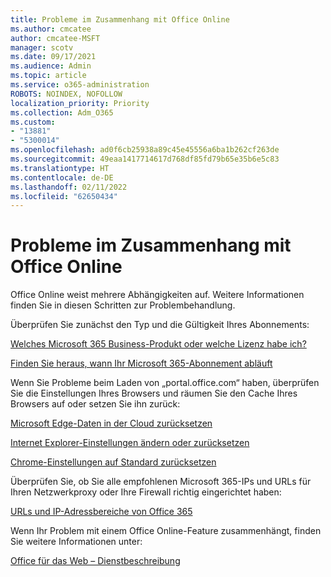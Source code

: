 ```yaml
---
title: Probleme im Zusammenhang mit Office Online
ms.author: cmcatee
author: cmcatee-MSFT
manager: scotv
ms.date: 09/17/2021
ms.audience: Admin
ms.topic: article
ms.service: o365-administration
ROBOTS: NOINDEX, NOFOLLOW
localization_priority: Priority
ms.collection: Adm_O365
ms.custom:
- "13881"
- "5300014"
ms.openlocfilehash: ad0f6cb25938a89c45e45556a6ba1b262cf263de
ms.sourcegitcommit: 49eaa1417714617d768df85fd79b65e35b6e5c83
ms.translationtype: HT
ms.contentlocale: de-DE
ms.lasthandoff: 02/11/2022
ms.locfileid: "62650434"
---
```

# <a name="issues-related-to-office-online"></a>Probleme im Zusammenhang mit Office Online

Office Online weist mehrere Abhängigkeiten auf. Weitere Informationen finden Sie in diesen Schritten zur Problembehandlung.

Überprüfen Sie zunächst den Typ und die Gültigkeit Ihres Abonnements:

[Welches Microsoft 365 Business-Produkt oder welche Lizenz habe ich?](https://support.microsoft.com/office/what-microsoft-365-business-product-or-license-do-i-have-f8ab5e25-bf3f-4a47-b264-174b1ee925fd)  

[Finden Sie heraus, wann Ihr Microsoft 365-Abonnement abläuft](https://support.microsoft.com/office/find-out-when-your-microsoft-365-subscription-expires-2eb89f06-bd1c-4f57-9269-f1cbab894341)  

Wenn Sie Probleme beim Laden von „portal.office.com“ haben, überprüfen Sie die Einstellungen Ihres Browsers und räumen Sie den Cache Ihres Browsers auf oder setzen Sie ihn zurück:

[Microsoft Edge-Daten in der Cloud zurücksetzen](https://docs.microsoft.com/deployedge/edge-learnmore-reset-data-in-cloud)  

[Internet Explorer-Einstellungen ändern oder zurücksetzen](https://support.microsoft.com/windows/change-or-reset-internet-explorer-settings-2d4bac50-5762-91c5-a057-a922533f77d5) 

[Chrome-Einstellungen auf Standard zurücksetzen](https://support.google.com/chrome/answer/3296214?hl=en)  

Überprüfen Sie, ob Sie alle empfohlenen Microsoft 365-IPs und URLs für Ihren Netzwerkproxy oder Ihre Firewall richtig eingerichtet haben:

[URLs und IP-Adressbereiche von Office 365](https://docs.microsoft.com/microsoft-365/enterprise/urls-and-ip-address-ranges)  

Wenn Ihr Problem mit einem Office Online-Feature zusammenhängt, finden Sie weitere Informationen unter:

[Office für das Web – Dienstbeschreibung](https://docs.microsoft.com/office365/servicedescriptions/office-online-service-description/office-online-service-description)

